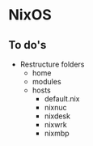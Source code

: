 # NixOS

## To do's
- Restructure folders
    - home
    - modules
    - hosts
        - default.nix
        - nixnuc
        - nixdesk
        - nixwrk
        - nixmbp
